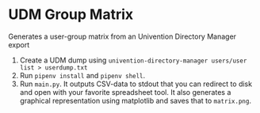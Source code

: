 # UDM Group Matrix

Generates a user-group matrix from an Univention Directory Manager export 

1. Create a UDM dump using `univention-directory-manager users/user list > userdump.txt`
2. Run `pipenv install` and `pipenv shell`.
3. Run `main.py`. It outputs CSV-data to stdout that you can redirect to disk and open with your favorite spreadsheet tool.
It also generates a graphical representation using matplotlib and saves that to `matrix.png`. 